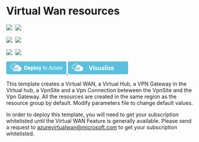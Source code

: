 # Virtual Wan resources

<IMG SRC="https://azbotstorage.blob.core.windows.net/badges/101-virtual-wan/PublicLastTestDate.svg" />&nbsp;
<IMG SRC="https://azbotstorage.blob.core.windows.net/badges/101-virtual-wan/PublicDeployment.svg" />&nbsp;

<IMG SRC="https://azbotstorage.blob.core.windows.net/badges/101-virtual-wan/FairfaxLastTestDate.svg" />&nbsp;
<IMG SRC="https://azbotstorage.blob.core.windows.net/badges/101-virtual-wan/FairfaxDeployment.svg" />&nbsp;

<IMG SRC="https://azbotstorage.blob.core.windows.net/badges/101-virtual-wan/BestPracticeResult.svg" />&nbsp;
<IMG SRC="https://azbotstorage.blob.core.windows.net/badges/101-virtual-wan/CredScanResult.svg" />&nbsp;

<a href="https://portal.azure.com/#create/Microsoft.Template/uri/https%3A%2F%2Fraw.githubusercontent.com%2FAzure%2Fazure-quickstart-templates%2Fmaster%2F101-virtual-wan%2Fazuredeploy.json" target="_blank">
    <img src="https://raw.githubusercontent.com/Azure/azure-quickstart-templates/master/1-CONTRIBUTION-GUIDE/images/deploytoazure.png"/>
</a>
<a href="http://armviz.io/#/?load=https%3A%2F%2Fraw.githubusercontent.com%2FAzure%2Fazure-quickstart-templates%2Fmaster%2F101-virtual-wan%2Fazuredeploy.json" target="_blank">
    <img src="https://raw.githubusercontent.com/Azure/azure-quickstart-templates/master/1-CONTRIBUTION-GUIDE/images/visualizebutton.png"/>
</a>

This template creates a Virtual WAN, a Virtual Hub, a VPN Gateway in the Virtual hub, a VpnSite and a Vpn Connection beteween the VpnSite and the Vpn Gateway. All the resources are created in the same region as the resource group by default. Modify parameters file to change default values.

In order to deploy this template, you will need to get your subscription whitelisted until the Virtual WAN Feature is generally available. Please send a request to azurevirtualwan@microsoft.com to get your subscription whitelisted.
